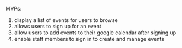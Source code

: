 MVPs: 
1. display a list of events for users to browse
2. allows users to sign up for an event
3. allow users to add events to their google calendar after signing up
4. enable staff members to sign in to create and manage events